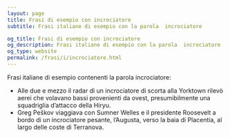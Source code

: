 ```yaml
---
layout: page
title: Frasi di esempio con incrociatore 
subtitle: Frasi italiane di esempio con la parola  incrociatore

og_title: Frasi di esempio con incrociatore 
og_description: Frasi italiane di esempio con la parola  incrociatore
og_type: website
permalink: /frasi/i/incrociatore.html
---
```


Frasi italiane di esempio contenenti la parola incrociatore:


- Alle due e mezzo il radar di un incrociatore di scorta alla Yorktown rilevò aerei che volavano bassi provenienti da ovest, presumibilmente una squadriglia d’attacco della Hiryu.
- Greg Peškov viaggiava con Sumner Welles e il presidente Roosevelt a bordo di un incrociatore pesante, l’Augusta, verso la baia di Placentia, al largo delle coste di Terranova.
